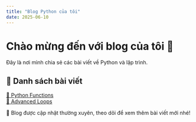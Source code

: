 ```yaml
---
title: "Blog Python của tôi"
date: 2025-06-10
---
```


# Chào mừng đến với blog của tôi 🚀  
Đây là nơi mình chia sẻ các bài viết về Python và lập trình.

## 📌 Danh sách bài viết  
[📖 Python Functions](./_posts/2025-06-10-python-functions.md)  
[📖 Advanced Loops](./_posts/2025-06-12-advanced-loops.md)  

📌 Blog được cập nhật thường xuyên, theo dõi để xem thêm bài viết mới nhé!
